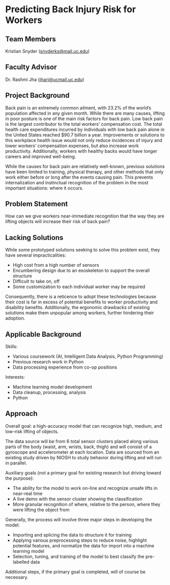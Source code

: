 # Predicting Back Injury Risk for Workers

## Team Members

Kristian Snyder (snyderks@mail.uc.edu)

## Faculty Advisor

Dr. Rashmi Jha (jhari@ucmail.uc.edu)

## Project Background

Back pain is an extremely common ailment, with 23.2% of the world’s population
affected in any given month. While there are many causes, lifting in poor
posture is one of the main risk factors for back pain. Low back pain is the
largest contributor to the total workers’ compensation cost. The total health
care expenditures incurred by individuals with low back pain alone in the United
States reached $90.7 billion a year. Improvements or solutions to this workplace
health issue would not only reduce incidences of injury and lower workers’
compensation expenses, but also increase work productivity.  Additionally,
workers with healthy backs would have longer careers and improved well-being.

While the causes for back pain are relatively well-known, previous solutions
have been limited to training, physical therapy, and other methods that only
work either before or long after the events causing pain. This prevents
internalization and instinctual recognition of the problem in the most important
situations: where it occurs.

## Problem Statement

How can we give workers near-immediate recognition that the way they are lifting
objects will increase their risk of back pain?

## Lacking Solutions

While some prototyped solutions seeking to solve this problem exist, they have
several impracticalities:

- High cost from a high number of sensors
- Encumbering design due to an exoskeleton to support the overall structure
- Difficult to take on, off
- Some customization to each individual worker may be required

Consequently, there is a reticence to adopt these technologies because their
cost is far in excess of potential benefits to worker productivity and
disability benefits. Additionally, the ergonomic drawbacks of existing solutions
make them unpopular among workers, further hindering their adoption.

## Applicable Background

Skills:

- Various coursework (AI, Intelligent Data Analysis, Python Programming)
- Previous research work in Python
- Data processing experience from co-op positions

Interests:

- Machine learning model development
- Data cleanup, processing, analysis
- Python

## Approach

Overall goal: a high-accuracy model that can recognize high, medium, and
low-risk lifting of objects.

The data source will be from 6 total sensor clusters placed along various parts
of the body (waist, arm, wrists, back, thigh) and will consist of a gyroscope
and accelerometer at each location. Data are sourced from an existing study
driven by NIOSH to study behavior during lifting and will run in parallel.

Auxiliary goals (not a primary goal for existing research but driving toward the
purpose):

- The ability for the model to work on-line and recognize unsafe lifts in
  near-real time
- A live demo with the sensor cluster showing the classification
- More granular recognition of where, relative to the person, where they were
  lifting the object from

Generally, the process will involve three major steps in developing the model:

- Importing and splicing the data to structure it for training
- Applying various preprocessing steps to reduce noise, highlight potential
  features, and normalize the data for import into a machine learning model
- Selection, tuning, and training of the model to best classify the pre-labelled
  data

Additional steps, if the primary goal is completed, will of course be necessary.
